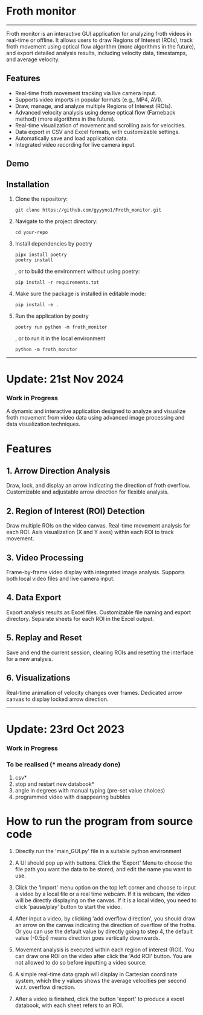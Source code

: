 # Froth monitor

---
Froth monitor is an interactive GUI application for analyzing froth videos in real-time or offline. It allows users to draw Regions of Interest (ROIs), track froth movement using optical flow algorithm (more algorithms in the future), and export detailed analysis results, including velocity data, timestamps, and average velocity.

## Features

- Real-time froth movement tracking via live camera input.
- Supports video imports in popular formats (e.g., MP4, AVI).
- Draw, manage, and analyze multiple Regions of Interest (ROIs).
- Advanced velocity analysis using dense optical flow (Farneback method) (more algorithms in the future).
- Real-time visualization of movement and scrolling axis for velocities.
- Data export in CSV and Excel formats, with customizable settings.
- Automatically save and load application data.
- Integrated video recording for live camera input.

## Demo

## Installation

1. Clone the repository:

   ```
   git clone https://github.com/gyyyno1/Froth_monitor.git

2. Navigate to the project directory:

   ```
   cd your-repo

3. Install dependencies by poetry

   ```
   pipx install poetry
   poetry install
   ```

   , or to build the environment without using poetry:

   ```
   pip install -r requirements.txt
   ```

4. Make sure the package is installed in editable mode:

   ```
   pip install -e .
   ```

5. Run the application by poetry

   ```
   poetry run python -m froth_monitor
   ```

   , or to run it in the local environment

   ```
   python -m froth_monitor
   ```

__________________________________________________________________________________________________________________________________________________________________

# Update: 21st Nov 2024

### Work in Progress

A dynamic and interactive application designed to analyze and visualize froth movement from video data using advanced image processing and data visualization techniques.

# Features

## 1. Arrow Direction Analysis

Draw, lock, and display an arrow indicating the direction of froth overflow.
Customizable and adjustable arrow direction for flexible analysis.

## 2. Region of Interest (ROI) Detection

Draw multiple ROIs on the video canvas.
Real-time movement analysis for each ROI.
Axis visualization (X and Y axes) within each ROI to track movement.

## 3. Video Processing

Frame-by-frame video display with integrated image analysis.
Supports both local video files and live camera input.

## 4. Data Export

Export analysis results as Excel files.
Customizable file naming and export directory.
Separate sheets for each ROI in the Excel output.

## 5. Replay and Reset

Save and end the current session, clearing ROIs and resetting the interface for a new analysis.

## 6. Visualizations

Real-time animation of velocity changes over frames.
Dedicated arrow canvas to display locked arrow direction.

__________________________________________________________________________________________________________________________________________________________________

# Update: 23rd Oct 2023

### Work in Progress

### To be realised (* means already done)

1. csv*
2. stop and restart new databook*
3. angle in degrees with manual typing (pre-set value choices)
4. programmed video with disappearing bubbles

# How to run the program from source code

1. Directly run the 'main_GUI.py' file in a suitable python environment

2. A UI should pop up with buttons. Click the 'Export' Menu to choose the file path you want the data to be stored, and edit the name you want to use.

3. Click the 'Import' menu option on the top left corner and choose to input a video by a local file or a real time webcam. If it is webcam, the video will be directly displaying on the canvas. If it is a local video, you need to click 'pause/play' button to start the video.

4. After input a video, by clicking 'add overflow direction', you should draw an arrow on the canvas indicating the direction of overflow of the froths. Or you can use the default value by directly going to step 4, the default value (-0.5pi) means direction goes vertically downwards.

5. Movement analysis is executed within each region of interest (ROI). You can draw one ROI on the video after click the 'Add ROI' button. You are not allowed to do so before inputting a video source.

6. A simple real-time data graph will display in Cartesian coordinate system, which the y values shows the average velocities per second w.r.t. overflow direction.

7. After a video is finished, click the button 'export' to produce a excel databook, with each sheet refers to an ROI.
